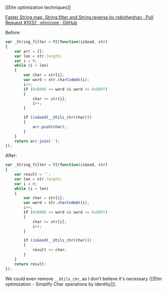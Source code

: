 [[Elm optimization techniques]]

[Faster String.map, String.filter and String.reverse by robinheghan · Pull Request #1032 · elm/core · GitHub](https://github.com/elm/core/pull/1032/files#diff-1c6ad04926d98850dc9f41def7cd2dc5300867d30c37c84fcf13d824c03b52d9)

Before:

```js
var _String_filter = F2(function(isGood, str)
{
	var arr = [];
	var len = str.length;
	var i = 0;
	while (i < len)
	{
		var char = str[i];
		var word = str.charCodeAt(i);
		i++;
		if (0xD800 <= word && word <= 0xDBFF)
		{
			char += str[i];
			i++;
		}

		if (isGood(__Utils_chr(char)))
		{
			arr.push(char);
		}
	}
	return arr.join('');
});
```

After:

```js
var _String_filter = F2(function(isGood, str)
{
	var result = '';
	var len = str.length;
	var i = 0;
	while (i < len)
	{
		var char = str[i];
		var word = str.charCodeAt(i);
		i++;
		if (0xD800 <= word && word <= 0xDBFF)
		{
			char += str[i];
			i++;
		}

		if (isGood(__Utils_chr(char)))
		{
			result += char;
		}
	}
	return result;
});
```

We could even remove `__Utils_chr`, as I don't believe it's necessary ([[Elm optimization - Simplify Char operations by identity]]).